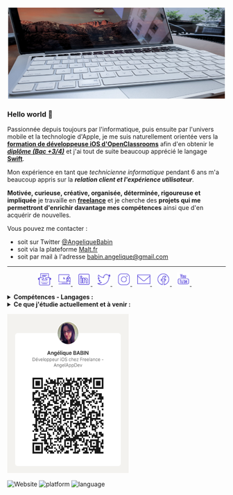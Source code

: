 <p align='center'>
<img alt="AngelAppDev" width="500" height="210" src="https://github.com/jessangel79/jessangel79/blob/main/karim-manjra-6ybGCLrzy_w-unsplash.jpg?raw=true">
</p>

### Hello world 👋
Passionnée depuis toujours par l'informatique, puis ensuite par l'univers mobile et la technologie d'Apple, je me suis naturellement orientée vers la **[formation de développeuse iOS d'OpenClassrooms](https://openclassrooms.com/fr/paths/69-developpeur-dapplication-ios)** afin d'en obtenir le ***[diplôme (Bac +3/4)](https://www.francecompetences.fr/recherche/rncp/27099/)*** et j'ai tout de suite beaucoup apprécié le langage **[Swift](https://www.apple.com/fr/swift/)**.

Mon expérience en tant que *technicienne informatique* pendant 6 ans m'a beaucoup appris sur la ***relation client et l'expérience utilisateur***.

**Motivée, curieuse, créative, organisée, déterminée, rigoureuse et impliquée** je travaille en **[freelance](https://www.malt.fr/profile/angeliquebabin)** et je cherche des **projets qui me permettront d'enrichir davantage mes compétences** ainsi que d'en acquérir de nouvelles.


Vous pouvez me contacter :
- soit sur Twitter [@AngeliqueBabin](https://twitter.com/AngeliqueBabin_)
- soit via la plateforme [Malt.fr](https://www.malt.fr/profile/angeliquebabin)
- soit par mail à l'adresse [babin.angelique@gmail.com](mailto:babin.angelique@gmail.com)

------------

<p align='center'>
  <a href="https://www.angelappdev.io/">
    <img height="30" src="https://github.com/jessangel79/jessangel79/blob/main/icons8-blog.png?raw=true">
  </a>&nbsp;&nbsp;
  
  <a href="https://www.malt.fr/profile/angeliquebabin">
    <img height="30" src="https://github.com/jessangel79/jessangel79/blob/main/icons8-home_office.png?raw=true">
  </a>&nbsp;&nbsp;

  <a href="https://www.linkedin.com/in/ang%C3%A9lique-babin-158aa874/">
    <img height="30" src="https://github.com/jessangel79/jessangel79/blob/main/icons8-linkedin.png?raw=true">
  </a>&nbsp;&nbsp;

  <a href="https://twitter.com/AngeliqueBabin_">
    <img height="30" src="https://github.com/jessangel79/jessangel79/blob/main/icons8-twitter.png?raw=true">
  </a>&nbsp;&nbsp;
  
  <a href="https://www.instagram.com/angelique.babin.angelappdev/">
    <img height="30" src="https://github.com/jessangel79/jessangel79/blob/main/icons8-instagram.png?raw=true">
  </a>&nbsp;&nbsp;

  <a href="mailto:babin.angelique@gmail.com">
    <img height="30" src="https://github.com/jessangel79/jessangel79/blob/main/icons8-envelope.png?raw=true">
  </a>&nbsp;&nbsp;
  
  <a href="https://www.facebook.com/angelique.babin.angelappdev">
    <img height="30" src="https://github.com/jessangel79/jessangel79/blob/main/icons8-facebook.png?raw=true">
  </a>&nbsp;&nbsp;
 
  <a href="https://www.youtube.com/channel/UCWixVGfNeihNp3BzxJ3LfGw/about?view_as=subscriber">
    <img height="30" src="https://github.com/jessangel79/jessangel79/blob/main/icons8-youtube.png?raw=true">
  </a>&nbsp;&nbsp;  
</p>

<details>
  <summary><strong>Compétences - Langages :</strong></summary>
    - Swift 5 - Xcode - iOS <br/>
    - Programmation Orientée Objet <br/>
    - Programmation Orientée Protocole <br/>
    - MVC <br/>
    - Core Data <br/>
    - Firebase / Firestore <br/>
    - Realm <br/>
    - UIKit / SwiftUI <br/>
    - API Rest <br/>
    - Tests Unitaires <br/>
    - Git & GitHub <br/>
    - Trello <br/>
    - Gestion de projet
</details>
    
<details>
  <summary><strong>Ce que j'étudie actuellement et à venir :</strong></summary>
    - SwiftUI <br/>
    - FireStore - FireBase <br/>
    - Flutter / Dart <br/>
    - Objective-C <br/>
    - GitLab <br/>
    - MVVM <br/>
    - MVP
</details>

<p>
  <a href="https://www.linkedin.com/in/ang%C3%A9lique-babin-158aa874"><img src="https://github.com/jessangel79/jessangel79/blob/main/QRCode-Photo_AB.png?raw=true" width="280"
     height="367">
  </a> 
</p>

<!-- ![Les statistiques d'AngelAppDev github](https://github-readme-stats.vercel.app/api?username=jessangel79&show_icons=true&hide=["prs","issues","contribs"]) -->

![Website](https://img.shields.io/website?down_color=lightgrey&down_message=down&style=plastic&up_message=online&url=https%3A%2F%2Fimg.shields.io%2Fwebsite%2Fhttps%2Fwww.angelappdev.fr)
![platform](https://img.shields.io/badge/platform-ios%20%7C%20watchos%20%7C%20osx-blue)
![language](https://img.shields.io/badge/language-swift%205.3-orange)
